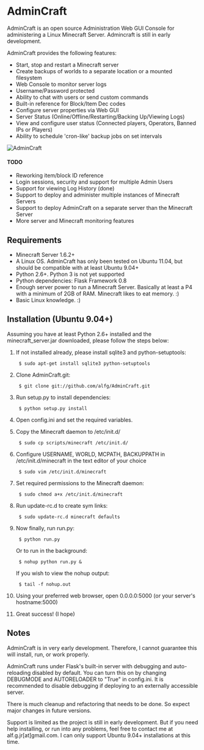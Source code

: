 # AdminCraft #

AdminCraft is an open source Administration Web GUI Console for administering a
Linux Minecraft Server. Admincraft is still in early development.

AdminCraft provides the following features:

- Start, stop and restart a Minecraft server
- Create backups of worlds to a separate location or a mounted filesystem
- Web Console to monitor server logs
- Username/Password protected
- Ability to chat with users or send custom commands
- Built-in reference for Block/Item Dec codes
- Configure server properties via Web GUI
- Server Status (Online/Offline/Restarting/Backing Up/Viewing Logs)
- View and configure user status (Connected players, Operators, Banned IPs or Players)
- Ability to schedule 'cron-like' backup jobs on set intervals

![AdminCraft](http://i.imgur.com/JbnSl.png)

#### TODO ####

- Reworking item/block ID reference
- Login sessions, security and support for multiple Admin Users
- Support for viewing Log History (done)
- Support to deploy and administer multiple instances of Minecraft Servers
- Support to deploy AdminCraft on a separate server than the Minecraft Server
- More server and Minecraft monitoring features

## Requirements ##

- Minecraft Server 1.6.2+
- A Linux OS. AdminCraft has only been tested on Ubuntu 11.04,
but should be compatible with at least Ubuntu 9.04+
- Python 2.6+. Python 3 is not yet supported
- Python dependencies: Flask Framework 0.8
- Enough server power to run a Minecraft Server. Basically at least
a P4 with a minimum of 2GB of RAM. Minecraft likes to eat memory. :)
- Basic Linux knowledge. :)

## Installation (Ubuntu 9.04+) ##

Assuming you have at least Python 2.6+ installed and the minecraft_server.jar 
downloaded, please follow the steps below: 

1. If not installed already, please install sqlite3 and python-setuptools:

        $ sudo apt-get install sqlite3 python-setuptools

2. Clone AdminCraft.git:

        $ git clone git://github.com/alfg/AdminCraft.git

3. Run setup.py to install dependencies:

        $ python setup.py install

4. Open config.ini and set the required variables.

5. Copy the Minecraft daemon to /etc/init.d/

        $ sudo cp scripts/minecraft /etc/init.d/

6. Configure USERNAME, WORLD, MCPATH, BACKUPPATH in
    /etc/init.d/minecraft in the text editor of your choice

        $ sudo vim /etc/init.d/minecraft

7. Set required permissions to the Minecraft daemon:

        $ sudo chmod a+x /etc/init.d/minecraft

8. Run update-rc.d to create sym links:

        $ sudo update-rc.d minecraft defaults

9. Now finally, run run.py:

        $ python run.py

    Or to run in the background:

        $ nohup python run.py &

    If you wish to view the nohup output:

        $ tail -f nohup.out

10. Using your preferred web browser, open 0.0.0.0:5000 (or your server's hostname:5000)

11. Great success! (I hope)


## Notes ##

AdminCraft is in very early development. Therefore, I cannot guarantee this will install, run, or work properly. 

AdminCraft runs under Flask's built-in server with debugging and auto-reloading disabled by default. You can turn this on by changing DEBUGMODE and AUTORELOADER to "True" in config.ini. It is recommended to disable debugging if deploying to an externally accessible server.

There is much cleanup and refactoring that needs to be done. So expect major changes in future versions. 

Support is limited as the project is still in early development. But if you need help installing, or run into any problems, feel free to contact me at alf.g.jr[at]gmail.com. I can only support Ubuntu 9.04+ installations at this time.
